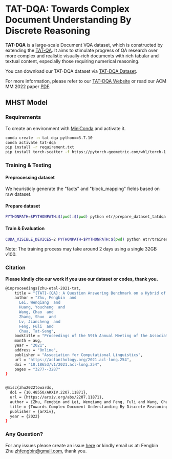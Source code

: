 TAT-DQA: Towards Complex Document Understanding By Discrete Reasoning
====================

**TAT-DQA** is a large-scale Document VQA dataset, which is constructed by extending the [TAT-QA](https://github.com/NExTplusplus/TAT-QA). It aims to stimulate progress of QA research over more complex and realistic visually-rich documents with rich tabular and textual content, especially those requiring numerical reasoning.


You can download our TAT-DQA dataset via [TAT-DQA Dataset](https://drive.google.com/drive/folders/1SGpZyRWqycMd_dZim1ygvWhl5KdJYDR2).
               
For more information, please refer to our [TAT-DQA Website](https://nextplusplus.github.io/TAT-DQA/) or read our ACM MM 2022 paper [PDF](https://arxiv.org/pdf/2207.11871.pdf).

## MHST Model

### Requirements

To create an environment with [MiniConda](https://docs.conda.io/en/latest/miniconda.html) and activate it.

```bash
conda create -n tat-dqa python==3.7.10
conda activate tat-dqa
pip install -r requirement.txt
pip install torch-scatter -f https://pytorch-geometric.com/whl/torch-1.7.0+${CUDA}.html
```


### Training & Testing

#### Preprocessing dataset

We heuristicly generate the "facts" and "block_mapping" fields based on raw dataset.


#### Prepare dataset

```bash
PYTHONPATH=$PYTHONPATH:$(pwd):$(pwd) python etr/prepare_dataset_tatdqa.py  —-encoder=layoutlm_v2 --mode [train/dev/test]
```

#### Train & Evaluation 
```bash
CUDA_VISIBLE_DEVICES=2 PYTHONPATH=$PYTHONPATH:$(pwd) python etr/trainer.py --data_dir dataset_tatdqa/ --save_dir ./checkpoint/model  --batch_size 64 --eval_batch_size 32 --max_epoch 30 --warmup 0.06 --optimizer adam --learning_rate 5e-4 --weight_decay 0.01 --seed 123 --gradient_accumulation_steps 8 --bert_learning_rate 1.5e-5 --bert_weight_decay 0.01 --tree_learning_rate 5e-4 --tree_weight_decay 0.01 --log_per_updates 50 --eps 1e-5 --encoder layoutlm_v2
```

Note: The training process may take around 2 days using a single 32GB v100.

### Citation

__Please kindly cite our work if you use our dataset or codes, thank you.__
```bash
@inproceedings{zhu-etal-2021-tat,
    title = "{TAT}-{QA}: A Question Answering Benchmark on a Hybrid of Tabular and Textual Content in Finance",
    author = "Zhu, Fengbin  and
      Lei, Wenqiang  and
      Huang, Youcheng  and
      Wang, Chao  and
      Zhang, Shuo  and
      Lv, Jiancheng  and
      Feng, Fuli  and
      Chua, Tat-Seng",
    booktitle = "Proceedings of the 59th Annual Meeting of the Association for Computational Linguistics and the 11th International Joint Conference on Natural Language Processing (Volume 1: Long Papers)",
    month = aug,
    year = "2021",
    address = "Online",
    publisher = "Association for Computational Linguistics",
    url = "https://aclanthology.org/2021.acl-long.254",
    doi = "10.18653/v1/2021.acl-long.254",
    pages = "3277--3287"
}


@misc{zhu2022towards,
  doi = {10.48550/ARXIV.2207.11871},
  url = {https://arxiv.org/abs/2207.11871},
  author = {Zhu, Fengbin and Lei, Wenqiang and Feng, Fuli and Wang, Chao and Zhang, Haozhou and Chua, Tat-Seng},
  title = {Towards Complex Document Understanding By Discrete Reasoning},
  publisher = {arXiv},
  year = {2022}
}
```

### Any Question?

For any issues please create an issue [here](https://github.com/nextplusplus/TAT-DQA/issues) or kindly email us at:
Fengbin Zhu [zhfengbin@gmail.com](mailto:zhfengbin@gmail.com), thank you.
